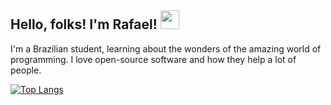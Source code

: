 ## Hello, folks! I'm Rafael! <img src="https://raw.githubusercontent.com/MartinHeinz/MartinHeinz/master/wave.gif" width="30px">

I'm a Brazilian student, learning about the wonders of the amazing world of programming. I love open-source software and how they help a lot of people.

[![Top Langs](https://github-readme-stats.vercel.app/api/top-langs/?username=rsmwall&layout=compact)](https://github.com/anuraghazra/github-readme-stats)
